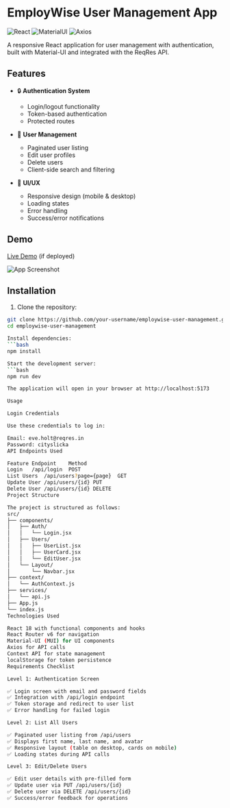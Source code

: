 # EmployWise User Management App

![React](https://img.shields.io/badge/React-18.2.0-blue)
![MaterialUI](https://img.shields.io/badge/Material%20UI-5.14.2-blueviolet)
![Axios](https://img.shields.io/badge/Axios-1.5.0-yellowgreen)

A responsive React application for user management with authentication, built with Material-UI and integrated with the ReqRes API.

## Features

- 🔒 **Authentication System**
  - Login/logout functionality
  - Token-based authentication
  - Protected routes

- 👥 **User Management**
  - Paginated user listing
  - Edit user profiles
  - Delete users
  - Client-side search and filtering

- 🎨 **UI/UX**
  - Responsive design (mobile & desktop)
  - Loading states
  - Error handling
  - Success/error notifications

## Demo

[Live Demo](https://employwise-demo.vercel.app) (if deployed)

![App Screenshot](/screenshot.png)

## Installation

1. Clone the repository:
```bash
git clone https://github.com/your-username/employwise-user-management.git
cd employwise-user-management

Install dependencies:
```bash
npm install

Start the development server:
```bash
npm run dev

The application will open in your browser at http://localhost:5173

Usage

Login Credentials

Use these credentials to log in:

Email: eve.holt@reqres.in
Password: cityslicka
API Endpoints Used

Feature	Endpoint	Method
Login	/api/login	POST
List Users	/api/users?page={page}	GET
Update User	/api/users/{id}	PUT
Delete User	/api/users/{id}	DELETE
Project Structure

The project is structured as follows:
src/
├── components/
│   ├── Auth/
│   │   └── Login.jsx
│   ├── Users/
│   │   ├── UserList.jsx
│   │   ├── UserCard.jsx
│   │   └── EditUser.jsx
│   └── Layout/
│       └── Navbar.jsx
├── context/
│   └── AuthContext.js
├── services/
│   └── api.js
├── App.js
└── index.js
Technologies Used

React 18 with functional components and hooks
React Router v6 for navigation
Material-UI (MUI) for UI components
Axios for API calls
Context API for state management
localStorage for token persistence
Requirements Checklist

Level 1: Authentication Screen

✅ Login screen with email and password fields
✅ Integration with /api/login endpoint
✅ Token storage and redirect to user list
✅ Error handling for failed login

Level 2: List All Users

✅ Paginated user listing from /api/users
✅ Displays first name, last name, and avatar
✅ Responsive layout (table on desktop, cards on mobile)
✅ Loading states during API calls

Level 3: Edit/Delete Users

✅ Edit user details with pre-filled form
✅ Update user via PUT /api/users/{id}
✅ Delete user via DELETE /api/users/{id}
✅ Success/error feedback for operations